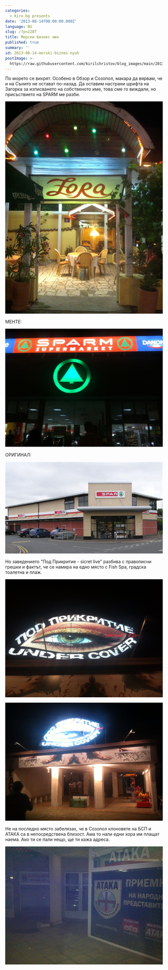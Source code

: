 ```yaml
---
categories:
  - Kiro.bg presents
date: '2013-08-14T00:00:00.000Z'
language: BG
slug: /?p=2207
title: Морски бизнес нюх
published: true
summary: ''
id: 2013-08-14-morski-biznes-nyuh
postImage: >-
  https://raw.githubusercontent.com/kirilchristov/blog_images/main/2013/08/zora.jpg
---
```


По морето се вихрят. Особено в Обзор и Созопол, макара да вярвам, че и на Сънито не остават по-назад. Да оставим настрани шрифта на Загорка за изписването на собственото име, това сме го виждали, но присъствието на SPARM ме разби. 

![](https://raw.githubusercontent.com/kirilchristov/blog_images/main/2013/08/zora.jpg)

 МЕНТЕ: 

![](https://raw.githubusercontent.com/kirilchristov/blog_images/main/2013/08/sparm.jpg)

 ОРИГИНАЛ: 

![](https://raw.githubusercontent.com/kirilchristov/blog_images/main/2013/08/Spar.jpg)

 Но заведението "Под Прикритие - sicret live" разбива с правописни грешки и фактът, че се намира на едно място с Fish Spa, градска тоалетна и плаж. 

![](https://raw.githubusercontent.com/kirilchristov/blog_images/main/2013/08/under-1.jpg)

 

![](https://raw.githubusercontent.com/kirilchristov/blog_images/main/2013/08/under-2.jpg)

 Не на последно място забелязах, че в Созопол клоновете на БСП и АТАКА са в непосредствена близост. Ама то нали едни хора им плащат наема. Ако ти се пали нещо, ще ти кажа адреса. 

![](https://raw.githubusercontent.com/kirilchristov/blog_images/main/2013/08/ataka-bsp.jpg)
